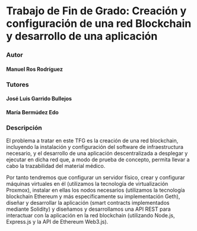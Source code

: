 # Trabajo de Fin de Grado: Creación y configuración de una red Blockchain y desarrollo de una aplicación

### Autor
#### Manuel Ros Rodríguez
### Tutores
#### José Luis Garrido Bullejos  
#### María Bermúdez Edo

### Descripción

El problema a tratar en este TFG es la creación de una red blockchain, incluyendo la instalación y configuración del software de infraestructura necesario, y el desarrollo de una aplicación descentralizada a desplegar y ejecutar en dicha red que, a modo de prueba de concepto, permita llevar a cabo la trazabilidad del material médico.

Por tanto tendremos que configurar un servidor físico, crear y configurar máquinas virtuales en él (utilizamos la tecnología de virtualización Proxmox), instalar en ellas los nodos necesarios (utilizamos la tecnología blockchain Ethereum y más específicamente su implementación Geth), diseñar y desarrollar la aplicación (smart contracts implementados mediante Solidity) y diseñamos y desarrollamos una API REST para interactuar con la aplicación en la red blockchain (utilizando Node.js, Express.js y la API de Ethereum Web3.js).
